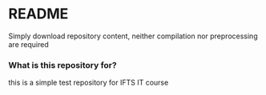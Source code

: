 # README #

Simply download repository content, neither compilation nor preprocessing are required

### What is this repository for? ###

this is a simple test repository for IFTS IT course
